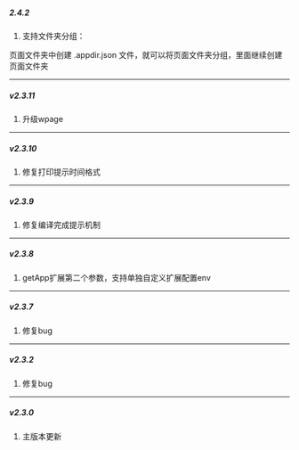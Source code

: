 ##### 2.4.2

1. 支持文件夹分组：

页面文件夹中创建 .appdir.json 文件，就可以将页面文件夹分组，里面继续创建页面文件夹

---

##### v2.3.11

1. 升级wpage

---

##### v2.3.10

1. 修复打印提示时间格式

---

##### v2.3.9

1. 修复编译完成提示机制

---

##### v2.3.8

1. getApp扩展第二个参数，支持单独自定义扩展配置env

---

##### v2.3.7

1. 修复bug

---

##### v2.3.2

1. 修复bug

---

##### v2.3.0

1. 主版本更新